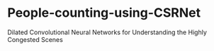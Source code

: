 # People-counting-using-CSRNet
Dilated Convolutional Neural Networks for Understanding the Highly Congested Scenes
